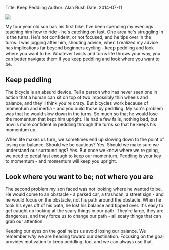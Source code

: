 Title: Keep Peddling
Author: Alan Bush
Date: 2014-07-11

<img class="img-responsive" src="/images/keeppeddling.gif">

<!-- ![keep peddaling](/images/keeppeddling.gif) -->

My four year old son has his first bike. I've been spending my evenings teaching him how to ride - he's catching on fast. One area he's struggling in is the turns. He's not confident, or not focused, and he tips over in the turns. I was jogging after him, shouting advice, when I realized my advice has implications far beyond beginners cycling - keep peddling and look where you want to be. Whatever twists and turns life throws your way, you can better navigate them if you keep peddling and look where you want to be. 

## Keep peddling

The bicycle is an absurd device. Tell a person who has never seen one in action that a human can sit on top of two impossibly thin wheels and balance, and they'll think you're crazy. But bicycles work because of momentum and inertia - and you build those by peddling. My son's problem was that he would slow down in the turns. So much so that he would lose the momentum that kept him upright. He had a few falls, nothing bad, but now is more confident in peddling through the turns so that he keeps his momentum up.   

When life makes us turn, we sometimes end up slowing down to the point of losing our balance. Should we be cautious? Yes. Should we make sure we understand our surroundings? Yes. But once we know where we're going, we need to pedal fast enough to keep our momentum. Peddling is your key to momentum - and momentum will keep you upright.


## Look where you want to be; not where you are

The second problem my son faced was not looking where he wanted to be. He would come to an obstacle - a parked car, a trashcan, a street sign - and he would focus on the obstacle, not his path around the obstacle. When he took his eyes off of his path, he lost his balance and tipped over. It's easy to get caught up looking at the scary things in our path. They're large, they are dangerous, and they force us to change our path - all scary things that can grab our attention.   

Keeping our eyes on the goal helps us avoid losing our balance. We remember _why_ we are heading toward our destination.  Focusing on the goal provides motivation to keep peddling, too, and we can always use that. 




